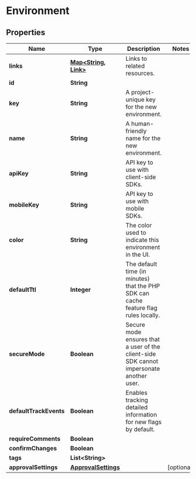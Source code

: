 

# Environment


## Properties

| Name | Type | Description | Notes |
|------------ | ------------- | ------------- | -------------|
|**links** | [**Map&lt;String, Link&gt;**](Link.md) | Links to related resources. |  |
|**id** | **String** |  |  |
|**key** | **String** | A project-unique key for the new environment. |  |
|**name** | **String** | A human-friendly name for the new environment. |  |
|**apiKey** | **String** | API key to use with client-side SDKs. |  |
|**mobileKey** | **String** | API key to use with mobile SDKs. |  |
|**color** | **String** | The color used to indicate this environment in the UI. |  |
|**defaultTtl** | **Integer** | The default time (in minutes) that the PHP SDK can cache feature flag rules locally. |  |
|**secureMode** | **Boolean** | Secure mode ensures that a user of the client-side SDK cannot impersonate another user. |  |
|**defaultTrackEvents** | **Boolean** | Enables tracking detailed information for new flags by default. |  |
|**requireComments** | **Boolean** |  |  |
|**confirmChanges** | **Boolean** |  |  |
|**tags** | **List&lt;String&gt;** |  |  |
|**approvalSettings** | [**ApprovalSettings**](ApprovalSettings.md) |  |  [optional] |



